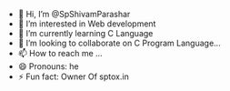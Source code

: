 - 👋 Hi, I’m @SpShivamParashar
- 👀 I’m interested in Web development 
- 🌱 I’m currently learning C Language 
- 💞️ I’m looking to collaborate on C Program Language...
- 📫 How to reach me ...
- 😄 Pronouns: he
- ⚡ Fun fact: Owner Of sptox.in

<!---
SpShivamParashar/SpShivamParashar is a ✨ special ✨ repository because its `README.md` (this file) appears on your GitHub profile.
You can click the Preview link to take a look at your changes.
--->
